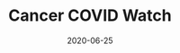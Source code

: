 ---
title: Cancer COVID Watch
date: '2020-06-25'
area: clinical
subdomain: Remote Monitoring
authors:
  - authorimage: /images/uploads/anna.morgan.jpg
    authorname: 'Christopher Manz, MD'
    authorrole: Medical Director, Cancer COVID Watch
  - authorimage: /images/uploads/DavidDo.jpg
    authorname: 'Ravi Parikh, MD'
    authorrole: Clinical Informatics Lead
summary: >-
  A variant of the COVID Watch program that automatically checks in specifically with cancer patients at risk for complications of COVID-19 who are self-isolating at home. Patients are monitored 24x7 via text message and escalations managed by an oncology nursing team with full Epic integration. 
results:
  - result: >-
      80+% patient engagement
  - result: >-
      Patient NPS score of 100      
features:
  - feature: Two-way Texting
  - feature: EHR Integration
spotlight: false
pubs:
  - pubURL: 
    pubname: >-
condition: COVID-19
intervention: Remote monitoring
outcome: Efficient resource utilization while ensuring patient safety
dedicatedpage: false
externalurl: 
label: Standard of Care 
image: /images/dailycheckin2.jpg
solution_area: COVID-19 Response Solutions
---